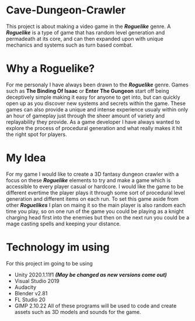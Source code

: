 # Cave-Dungeon-Crawler
This project is about making a video game in the ***Roguelike*** genre. 
A ***Roguelike*** is a type of game that has random level generation and permadeath at its core, 
and can then expanded upon with unique mechanics and systems such as turn based combat.

# Why a Roguelike?
For me personaly I have always been drawn to the ***Roguelike*** genre. 
Games such as **The Binding Of Isaac** or **Enter The Gungeon** start off being deceptively simple making it easy for anyone to get into, 
but can quickly open up as you discover new systems and secrets within the game. 
These games can also provide a unique and intense experience usualy within only an hour of gameplay just through the sheer amount of variety and replayability they provide.
As a game developer I have always wanted to explore the process of procedural generation and what really makes it hit the right spot for players.

# My Idea
For my game I would like to create a 3D fantasy dungeon crawler with a focus on these ***Roguelike*** elements to try and make a game which is accessible to every player
casual or hardcore. I would like the game to be different evertime the player plays it through some sort of procedural level generation and different items on each run. 
To set this game aside from other ***Roguelikes*** I plan on maing it so the main player is also random each time you play, so on one run of the game you could be playing
as a knight charging head first into the enemies but then on the next run you could be a mage casting spells and keeping your distance. 

# Technology im using
For this project im going to be using
- Unity 2020.1.11f1 ***(May be changed as new versions come out)***
- Visual Studio 2019
- Audacity
- Blender v2.81
- FL Studio 20
- GIMP 2.10.22
All of these programs will be used to code and create assets such as 3D models and sounds for the game.